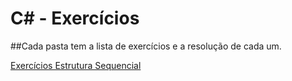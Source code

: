 # C# - Exercícios
##Cada pasta tem a lista de exercícios e a resolução de cada um.

[Exercícios Estrutura Sequencial](https://github.com/Teffzita/Csharp-Exercicios/blob/main/exercícios%20estrutura%20sequencial/exercicios.md)
